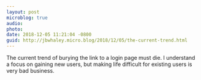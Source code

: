 ```yaml
---
layout: post
microblog: true
audio: 
photo: 
date: 2018-12-05 11:21:04 -0800
guid: http://jbwhaley.micro.blog/2018/12/05/the-current-trend.html
---
```

The current trend of burying the link to a login page must die. I understand a focus on gaining new users, but making life difficult for existing users is very bad business.
